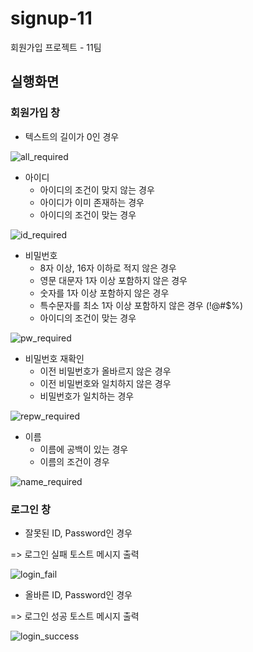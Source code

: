 # signup-11
회원가입 프로젝트 - 11팀

## 실행화면 

### 회원가입 창

* 텍스트의 길이가 0인 경우

![all_required](https://user-images.githubusercontent.com/38216027/87513127-2925a500-c6b3-11ea-8552-91b7f51aa181.gif)

* 아이디
  * 아이디의 조건이 맞지 않는 경우 
  * 아이디가 이미 존재하는 경우 
  * 아이디의 조건이 맞는 경우 

![id_required](https://user-images.githubusercontent.com/38216027/87512871-ba484c00-c6b2-11ea-8791-8bae2f6d4cdc.gif)

* 비밀번호 
  * 8자 이상, 16자 이하로 적지 않은 경우
  * 영문 대문자 1자 이상 포함하지 않은 경우 
  * 숫자를 1자 이상 포함하지 않은 경우 
  * 특수문자를 최소 1자 이상 포함하지 않은 경우 (!@#$%) 
  * 아이디의 조건이 맞는 경우 

![pw_required](https://user-images.githubusercontent.com/38216027/87514285-f8466f80-c6b4-11ea-930c-e890bd45e4b2.gif)

* 비밀번호 재확인 
  * 이전 비밀번호가 올바르지 않은 경우 
  * 이전 비밀번호와 일치하지 않은 경우 
  * 비밀번호가 일치하는 경우

![repw_required](https://user-images.githubusercontent.com/38216027/87514618-7c98f280-c6b5-11ea-8e09-8493f69fd178.gif)


* 이름 
  * 이름에 공백이 있는 경우 
  * 이름의 조건이 경우 

![name_required](https://user-images.githubusercontent.com/38216027/87514978-15c80900-c6b6-11ea-98a2-6c999c97d76b.gif)

### 로그인 창 

* 잘못된 ID, Password인 경우 

=> 로그인 실패 토스트 메시지 출력

![login_fail](https://user-images.githubusercontent.com/38216027/87515653-1dd47880-c6b7-11ea-987b-311878e80d15.gif)

* 올바른 ID, Password인 경우

=> 로그인 성공 토스트 메시지 출력

![login_success](https://user-images.githubusercontent.com/38216027/87515887-7b68c500-c6b7-11ea-8c19-a2e8be11d76c.gif)
